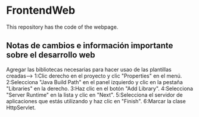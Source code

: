 # FrontendWeb
This repository has the code of the webpage.

## Notas de cambios e información importante sobre el desarrollo web
Agregar las bibliotecas necesarias para hacer usao de las plantillas creadas-->
  1:Clic derecho en el proyecto y clic "Properties" en el menú.
  2:Selecciona "Java Build Path" en el panel izquierdo y clic en la pestaña "Libraries" en la derecho.
  3:Haz clic en el botón "Add Library".
  4:Selecciona "Server Runtime" en la lista y clic en "Next".
  5:Selecciona el servidor de aplicaciones que estás utilizando y haz clic en "Finish".
  6:Marcar la clase HttpServlet.
